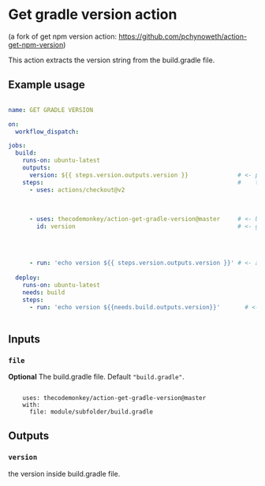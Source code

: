 # Get gradle version action 
(a fork of get npm version action: https://github.com/pchynoweth/action-get-npm-version)

This action extracts the version string from the build.gradle file.

## Example usage

```yaml

name: GET GRADLE VERSION

on:
  workflow_dispatch:

jobs:
  build:
    runs-on: ubuntu-latest
    outputs:
      version: ${{ steps.version.outputs.version }}              # <- put the version to output of the current job 
    steps:                                                       #    to share the version between different jobs
      - uses: actions/checkout@v2
      
      
      
      - uses: thecodemonkey/action-get-gradle-version@master     # <- USE THIS ACTION TO READ THE VERSION FROM BUILD.GRADLE
        id: version                                              # <- give this step an id to access the output of the step
        
        
        
        
      - run: 'echo version ${{ steps.version.outputs.version }}' # <- access the version
 
  deploy:
    runs-on: ubuntu-latest
    needs: build
    steps:
      - run: 'echo version ${{needs.build.outputs.version}}'       # <- access the version in another job
      
```

## Inputs

### `file`

**Optional** The build.gradle file. Default `"build.gradle"`.

```

    uses: thecodemonkey/action-get-gradle-version@master
    with:
      file: module/subfolder/build.gradle

```


## Outputs

### `version`

the version inside build.gradle file.
